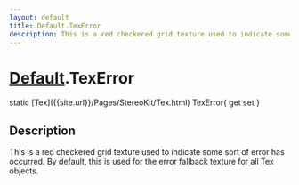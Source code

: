 ```yaml
---
layout: default
title: Default.TexError
description: This is a red checkered grid texture used to indicate some sort of error has occurred. By default, this is used for the error fallback texture for all Tex objects.
---
```

# [Default]({{site.url}}/Pages/StereoKit/Default.html).TexError

<div class='signature' markdown='1'>
static [Tex]({{site.url}}/Pages/StereoKit/Tex.html) TexError{ get set }
</div>

## Description
This is a red checkered grid texture used to indicate some
sort of error has occurred. By default, this is used for the error
fallback texture for all Tex objects.

